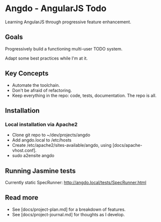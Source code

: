 # Angdo - AngularJS Todo

Learning AngularJS through progressive feature enhancement.

## Goals

Progressively build a functioning multi-user TODO system.

Adapt some best practices while I'm at it.

## Key Concepts

* Automate the toolchain.
* Don't be afraid of refactoring.
* Keep everything in the repo: code, tests, documentation. The repo is all.

## Installation

### Local installation via Apache2

* Clone git repo to ~/dev/projects/angdo
* Add angdo.local to /etc/hosts
* Create /etc/apache2/sites-available/angdo, using [docs/apache-vhost.conf].
* sudo a2ensite angdo

## Running Jasmine tests

Currently static SpecRunner: http://angdo.local/tests/SpecRunner.html

## Read more

* See [docs/project-plan.md] for a breakdown of features.
* See [docs/project-journal.md] for thoughts as I develop.